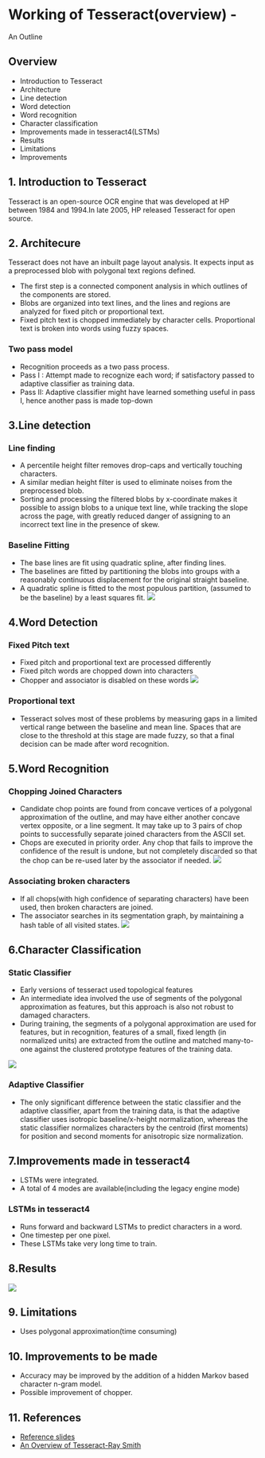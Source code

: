 #   Working of Tesseract(overview) - 
An Outline

## Overview
* Introduction to Tesseract
* Architecture 
* Line detection
* Word detection
* Word recognition
* Character classification
* Improvements made in tesseract4(LSTMs)
* Results
* Limitations
* Improvements
## 1. Introduction to Tesseract
Tesseract is an open-source OCR engine that was developed at HP between 1984 and 1994.In late 2005, HP released Tesseract for open source.

## 2. Architecure
Tesseract does not have an inbuilt page layout analysis. It expects input as a preprocessed blob with polygonal text regions defined.
* The first step is a connected component analysis in which outlines of the components are stored.
* Blobs are organized into text lines, and the lines and regions are analyzed for fixed pitch or proportional text.
* Fixed pitch text is chopped immediately by character cells. Proportional text is broken into words using fuzzy spaces.
### Two pass model
* Recognition proceeds as a two pass process.
* Pass I : Attempt made to recognize each word; if satisfactory passed to adaptive classifier as training data.
* Pass II: Adaptive classifier might have learned something useful in pass I, hence another pass is made top-down
## 3.Line detection

### Line finding
* A percentile height filter removes drop-caps and vertically touching characters.
* A similar median height filter is used to eliminate noises from the preprocessed blob.
* Sorting and processing the filtered blobs by x-coordinate makes it
possible to assign blobs to a unique text line, while tracking the slope across the page, with greatly reduced danger of assigning to an incorrect text line in the presence of skew.

### Baseline Fitting
*  The base lines are fit using quadratic spline, after finding lines.
*  The baselines are fitted by partitioning the blobs into groups with a reasonably continuous displacement for the original straight baseline.
* A quadratic spline is fitted to the most populous partition, (assumed to be the baseline) by a least squares fit.
![](/img/curve-fit-baseline.png)
## 4.Word Detection
### Fixed Pitch text
* Fixed pitch and proportional text are processed differently
* Fixed pitch words are chopped down into characters
* Chopper and associator is disabled on these words
![](/img/mountain.png)
### Proportional text
* Tesseract solves most of these problems by measuring gaps in a limited vertical range between the baseline and mean line. Spaces that are close to the threshold at this stage are made fuzzy, so that a final decision can be made after word recognition.
## 5.Word Recognition
### Chopping Joined Characters
*  Candidate chop points are found from concave vertices of a polygonal approximation of the outline, and may have either another concave vertex opposite, or a line segment. It may take up to 3 pairs of chop points to successfully separate joined characters from the ASCII set.
* Chops are executed in priority order. Any chop that fails to improve the confidence of the result is undone, but not completely discarded so that the chop can be re-used later by the associator if needed.
![](/img/chop-points.png)
### Associating broken characters
* If all chops(with high confidence of separating characters) have been used, then broken characters are joined. 
* The associator searches in its segmentation graph, by maintaining a hash table of all visited states.
![](/img/broken-character.png)

## 6.Character Classification
### Static Classifier
* Early versions of tesseract used topological features
* An intermediate idea involved the use of segments of the polygonal approximation as features, but this approach is also not robust to damaged characters.
* During training, the segments of a polygonal approximation are used for features, but in recognition, features of a small, fixed length (in normalized units) are extracted from the outline and matched many-to-one against the clustered prototype features of the training data.

![](/img/feature-prototype.png)
### Adaptive Classifier
* The only significant difference between the static classifier and the adaptive classifier, apart from the training data, is that the adaptive classifier uses isotropic baseline/x-height normalization, whereas the
static classifier normalizes characters by the centroid (first moments) for position and second moments for anisotropic size normalization.

## 7.Improvements made in tesseract4
* LSTMs were integrated.
* A total of 4 modes are available(including the legacy engine mode)
### LSTMs in tesseract4
* Runs forward and backward LSTMs to predict characters in a word.
* One timestep per one pixel.
* These LSTMs take very long time to train.
## 8.Results
![](/img/result.png)

## 9. Limitations
* Uses polygonal approximation(time consuming)
## 10. Improvements to be made
* Accuracy may be improved by the addition of a hidden Markov based character n-gram model.
* Possible improvement of chopper.
## 11. References
* [Reference slides](https://github.com/tesseract-ocr/docs/tree/master/das_tutorial2016)
* [An Overview of Tesseract-Ray Smith](https://www.google.com/url?sa=t&rct=j&q=&esrc=s&source=web&cd=1&ved=2ahUKEwjXgbb8mujiAhXHXCsKHQBOAiAQFjAAegQIAhAC&url=https%3A%2F%2Fresearch.google.com%2Fpubs%2Farchive%2F33418.pdf&usg=AOvVaw3MUJfEGXPwnQHIVc9SrO4E)
